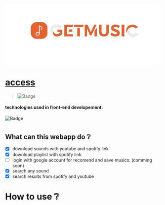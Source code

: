 ![certificado](https://github.com/bevly0101/frontend_gm/blob/main/public/images/logo_getmusic.png?raw=true)
# [access](https://frontend-gm.vercel.app)
> ![Badge](https://img.shields.io/static/v1?label=Status&message=developing&color=yellow&style=for-the-badge&logo=)
#### technologies used in front-end developement:
![Badge](https://img.shields.io/static/v1?label=react&message=framework&color=blue&style=for-the-badge&logo=REACT)
#

## What can this webapp do :grey_question:
- [x]  download sounds with youtube and spotify link
- [x]  download playlist with spotify link
- [ ]  login with google account for recomend and save musics. (comming soon)
- [x]  search any sound
- [x]  search results from spotify and youtube

# How to use :grey_question:

